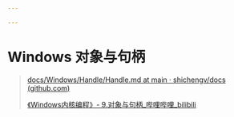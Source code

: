 ```yaml
---

---
```


# Windows 对象与句柄

> [docs/Windows/Handle/Handle.md at main · shichengv/docs (github.com)](https://github.com/shichengv/docs/blob/main/Windows/Handle/Handle.md)
>
> [《Windows内核编程》- 9.对象与句柄_哔哩哔哩_bilibili](https://www.bilibili.com/video/BV1x8411C71X/?buvid=Z044C501CF6EA2CB401C863CC5435F9ECD64&is_story_h5=false&mid=gvpxLSaOeuTRlQ%2Bz9e%2BFJA%3D%3D&p=1&plat_id=122&share_from=ugc&share_medium=iphone&share_plat=ios&share_session_id=586DA70E-5A1C-4533-A212-FD92A07C7FED&share_source=COPY&share_tag=s_i&spmid=main.ugc-video-detail.0.0&timestamp=1705566017&unique_k=j54tpZ3&up_id=1745751230)



